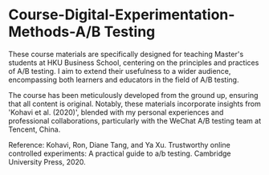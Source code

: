 # Course-Digital-Experimentation-Methods-A/B Testing

These course materials are specifically designed for teaching Master's students at HKU Business School, centering on the principles and practices of A/B testing. I aim to extend their usefulness to a wider audience, encompassing both learners and educators in the field of A/B testing.

The course has been meticulously developed from the ground up, ensuring that all content is original. Notably, these materials incorporate insights from 'Kohavi et al. (2020)', blended with my personal experiences and professional collaborations, particularly with the WeChat A/B testing team at Tencent, China.

Reference:
Kohavi, Ron, Diane Tang, and Ya Xu. Trustworthy online controlled experiments: A practical guide to a/b testing. Cambridge University Press, 2020.

